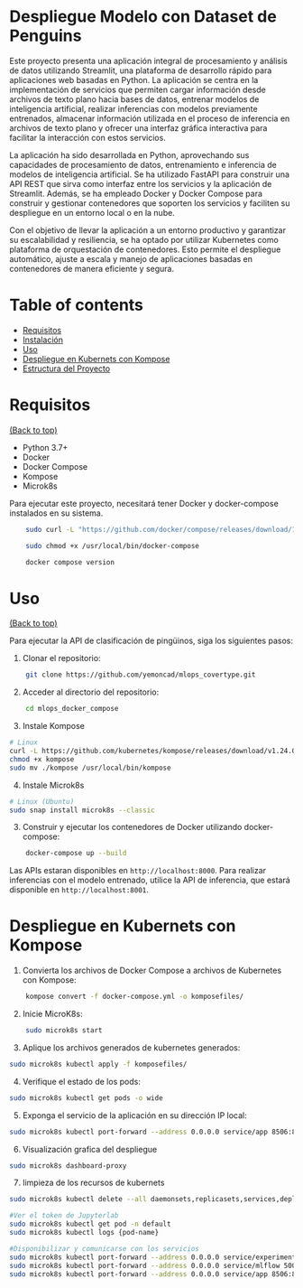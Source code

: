 # Despliegue Modelo con Dataset de Penguins

Este proyecto presenta una aplicación integral de procesamiento y análisis de datos utilizando Streamlit, una plataforma de desarrollo rápido para aplicaciones web basadas en Python. La aplicación se centra en la implementación de servicios que permiten cargar información desde archivos de texto plano hacia bases de datos, entrenar modelos de inteligencia artificial, realizar inferencias con modelos previamente entrenados, almacenar información utilizada en el proceso de inferencia en archivos de texto plano y ofrecer una interfaz gráfica interactiva para facilitar la interacción con estos servicios.

La aplicación ha sido desarrollada en Python, aprovechando sus capacidades de procesamiento de datos, entrenamiento e inferencia de modelos de inteligencia artificial. Se ha utilizado FastAPI para construir una API REST que sirva como interfaz entre los servicios y la aplicación de Streamlit. Además, se ha empleado Docker y Docker Compose para construir y gestionar contenedores que soporten los servicios y faciliten su despliegue en un entorno local o en la nube.

Con el objetivo de llevar la aplicación a un entorno productivo y garantizar su escalabilidad y resiliencia, se ha optado por utilizar Kubernetes como plataforma de orquestación de contenedores. Esto permite el despliegue automático, ajuste a escala y manejo de aplicaciones basadas en contenedores de manera eficiente y segura.


# Table of contents

- [Requisitos](#requisitos)
- [Instalación](#instalacion)
- [Uso](#uso)
- [Despliegue en Kubernets con Kompose](#despliegue)
- [Estructura del Proyecto](#estructura-proyecto)

# Requisitos

[(Back to top)](#table-of-contents)

* Python 3.7+
* Docker
* Docker Compose
* Kompose
* Microk8s

Para ejecutar este proyecto, necesitará tener Docker y docker-compose instalados en su sistema.

```sh
    sudo curl -L "https://github.com/docker/compose/releases/download/1.29.2/docker-compose-$(uname -s)-$(uname -m)" -o /usr/local/bin/docker-compose

    sudo chmod +x /usr/local/bin/docker-compose

    docker compose version

```

# Uso

[(Back to top)](#table-of-contents)

Para ejecutar la API de clasificación de pingüinos, siga los siguientes pasos:

1. Clonar el repositorio:

```sh
    git clone https://github.com/yemoncad/mlops_covertype.git
```

2. Acceder al directorio del repositorio:

```sh
    cd mlops_docker_compose
```

3. Instale Kompose

```sh
# Linux
curl -L https://github.com/kubernetes/kompose/releases/download/v1.24.0/kompose-linux-amd64 -o kompose
chmod +x kompose
sudo mv ./kompose /usr/local/bin/kompose
```

4. Instale Microk8s

```sh
# Linux (Ubuntu)
sudo snap install microk8s --classic
```

3. Construir y ejecutar los contenedores de Docker utilizando docker-compose:

```sh
    docker-compose up --build
```

Las APIs estaran disponibles en `http://localhost:8000`. Para realizar inferencias con el modelo entrenado, utilice la API de inferencia, que estará disponible en `http://localhost:8001`.


# Despliegue en Kubernets con Kompose

1. Convierta los archivos de Docker Compose a archivos de Kubernetes con Kompose:

```sh
    kompose convert -f docker-compose.yml -o komposefiles/
```

2. Inicie MicroK8s:

```sh
    sudo microk8s start
```

3. Aplique los archivos generados de kubernetes generados:

```sh
sudo microk8s kubectl apply -f komposefiles/
```

4. Verifique el estado de los pods:

```sh
sudo microk8s kubectl get pods -o wide
```

5. Exponga el servicio de la aplicación en su dirección IP local:

```sh
sudo microk8s kubectl port-forward --address 0.0.0.0 service/app 8506:8506
```

6. Visualización grafica del despliegue

```sh
sudo microk8s dashboard-proxy
```

7. limpieza de los recursos de kubernets

```sh
sudo microk8s kubectl delete --all daemonsets,replicasets,services,deployments,pods,rc,ingress --namespace=default

#Ver el token de Jupyterlab
sudo microk8s kubectl get pod -n default
sudo microk8s kubectl logs {pod-name}

#Disponibilizar y comunicarse con los servicios
sudo microk8s kubectl port-forward --address 0.0.0.0 service/experiments 8888:8888 --request-timeout=5m
sudo microk8s kubectl port-forward --address 0.0.0.0 service/mlflow 5000:5000 --request-timeout=5m
sudo microk8s kubectl port-forward --address 0.0.0.0 service/app 8506:8506 --request-timeout=5m


```
